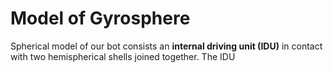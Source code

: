 # Model of Gyrosphere
Spherical model of our bot consists an **internal driving unit (IDU)** in contact with two hemispherical shells joined together.
The IDU 
